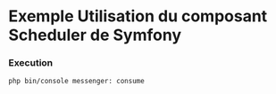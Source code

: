 # Exemple Utilisation du composant Scheduler de Symfony

### Execution
```
php bin/console messenger: consume
```
